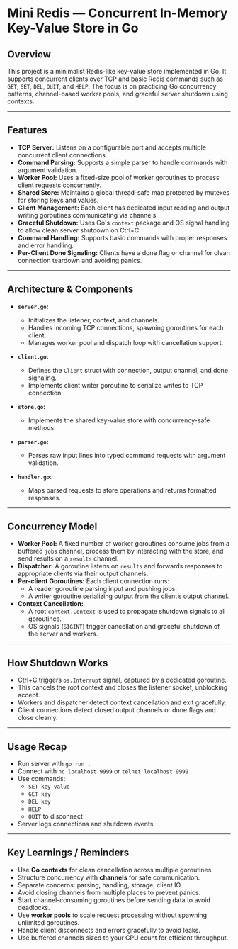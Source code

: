 # Mini Redis — Concurrent In-Memory Key-Value Store in Go

## Overview

This project is a minimalist Redis-like key-value store implemented in Go. It supports concurrent clients over TCP and basic Redis commands such as `GET`, `SET`, `DEL`, `QUIT`, and `HELP`. The focus is on practicing Go concurrency patterns, channel-based worker pools, and graceful server shutdown using contexts.

---

## Features

- **TCP Server:** Listens on a configurable port and accepts multiple concurrent client connections.
- **Command Parsing:** Supports a simple parser to handle commands with argument validation.
- **Worker Pool:** Uses a fixed-size pool of worker goroutines to process client requests concurrently.
- **Shared Store:** Maintains a global thread-safe map protected by mutexes for storing keys and values.
- **Client Management:** Each client has dedicated input reading and output writing goroutines communicating via channels.
- **Graceful Shutdown:** Uses Go's `context` package and OS signal handling to allow clean server shutdown on Ctrl+C.
- **Command Handling:** Supports basic commands with proper responses and error handling.
- **Per-Client Done Signaling:** Clients have a done flag or channel for clean connection teardown and avoiding panics.

---

## Architecture & Components

- **`server.go`:**  
  - Initializes the listener, context, and channels.  
  - Handles incoming TCP connections, spawning goroutines for each client.  
  - Manages worker pool and dispatch loop with cancellation support.  

- **`client.go`:**  
  - Defines the `Client` struct with connection, output channel, and done signaling.  
  - Implements client writer goroutine to serialize writes to TCP connection.

- **`store.go`:**  
  - Implements the shared key-value store with concurrency-safe methods.  

- **`parser.go`:**  
  - Parses raw input lines into typed command requests with argument validation.  

- **`handler.go`:**  
  - Maps parsed requests to store operations and returns formatted responses.  

---

## Concurrency Model

- **Worker Pool:** A fixed number of worker goroutines consume jobs from a buffered `jobs` channel, process them by interacting with the store, and send results on a `results` channel.
- **Dispatcher:** A goroutine listens on `results` and forwards responses to appropriate clients via their output channels.
- **Per-client Goroutines:** Each client connection runs:
  - A reader goroutine parsing input and pushing jobs.
  - A writer goroutine serializing output from the client’s output channel.
- **Context Cancellation:**  
  - A root `context.Context` is used to propagate shutdown signals to all goroutines.  
  - OS signals (`SIGINT`) trigger cancellation and graceful shutdown of the server and workers.

---

## How Shutdown Works

- Ctrl+C triggers `os.Interrupt` signal, captured by a dedicated goroutine.
- This cancels the root context and closes the listener socket, unblocking accept.
- Workers and dispatcher detect context cancellation and exit gracefully.
- Client connections detect closed output channels or done flags and close cleanly.

---

## Usage Recap

- Run server with `go run .`
- Connect with `nc localhost 9999` or `telnet localhost 9999`
- Use commands:  
  - `SET key value`  
  - `GET key`  
  - `DEL key`  
  - `HELP`  
  - `QUIT` to disconnect  
- Server logs connections and shutdown events.

---

## Key Learnings / Reminders

- Use **Go contexts** for clean cancellation across multiple goroutines.
- Structure concurrency with **channels** for safe communication.
- Separate concerns: parsing, handling, storage, client IO.
- Avoid closing channels from multiple places to prevent panics.
- Start channel-consuming goroutines before sending data to avoid deadlocks.
- Use **worker pools** to scale request processing without spawning unlimited goroutines.
- Handle client disconnects and errors gracefully to avoid leaks.
- Use buffered channels sized to your CPU count for efficient throughput.

